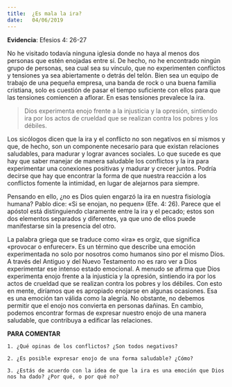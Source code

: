 ```yaml
---
title:  ¿Es mala la ira? 
date:   04/06/2019
---
```


**Evidencia**: Efesios 4: 26-27 

No he visitado todavía ninguna iglesia donde no haya al menos dos personas que estén enojadas entre sí. De hecho, no he encontrado ningún grupo de personas, sea cual sea su vínculo, que no experimenten conflictos y tensiones ya sea abiertamente o detrás del telón. Bien sea un equipo de trabajo de una pequeña empresa, una banda de rock o una buena familia cristiana, solo es cuestión de pasar el tiempo suficiente con ellos para que las tensiones comiencen a aflorar. En esas tensiones prevalece la ira. 

> Dios experimenta enojo frente a la injusticia y la opresión, sintiendo ira por los actos de crueldad que se realizan contra los pobres y los débiles. 

Los sicólogos dicen que la ira y el conflicto no son negativos en sí mismos y que, de hecho, son un componente necesario para que existan relaciones saludables, para madurar y lograr avances sociales. Lo que sucede es que hay que saber manejar de manera saludable los conflictos y la ira para experimentar una conexiones positivas y madurar y crecer juntos. Podría decirse que hay que encontrar la forma de que nuestra reacción a los conflictos fomente la intimidad, en lugar de alejarnos para siempre. 

Pensando en ello, ¿no es Dios quien engarzó la ira en nuestra fisiología humana? Pablo dice: «Si se enojan, no pequen» (Efe. 4: 26). Parece que el apóstol está distinguiendo claramente entre la ira y el pecado; estos son dos elementos separados y diferentes, ya que uno de ellos puede manifestarse sin la presencia del otro. 

La palabra griega que se traduce como «ira» es orgiz, que significa «provocar o enfurecer». Es un término que describe una emoción experimentada no solo por nosotros como humanos sino por el mismo Dios. A través del Antiguo y del Nuevo Testamento no es raro ver a Dios experimentar ese intenso estado emocional. A menudo se afirma que Dios experimenta enojo frente a la injusticia y la opresión, sintiendo ira por los actos de crueldad que se realizan contra los pobres y los débiles. Con esto en mente, diríamos que es apropiado enojarse en algunas ocasiones. Esa es una emoción tan válida como la alegría. No obstante, no debemos permitir que el enojo nos convierta en personas dañinas. En cambio, podemos encontrar formas de expresar nuestro enojo de una manera saludable, que contribuya a edificar las relaciones. 

**PARA COMENTAR** 

`1. ¿Qué opinas de los conflictos? ¿Son todos negativos?`

`2. ¿Es posible expresar enojo de una forma saludable? ¿Cómo?`

`3. ¿Estás de acuerdo con la idea de que la ira es una emoción que Dios nos ha dado? ¿Por qué, o por qué no?`